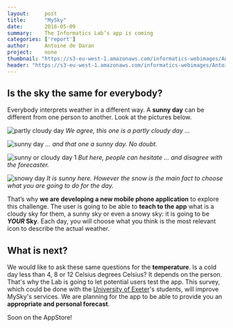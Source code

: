 ```yaml
---
layout:     post
title:      "MySky"
date:       2016-05-09
summary:    The Informatics Lab’s app is coming
categories: ['report']
author: 	Antoine de Daran
project:    none
thumbnail: "https://s3-eu-west-1.amazonaws.com/informatics-webimages/Antoine%27s+image/my-sky.jpg"
header: "https://s3-eu-west-1.amazonaws.com/informatics-webimages/Antoine%27s+image/my-sky-header.jpg"
---
```


## Is the sky the same for everybody?
Everybody interprets weather in a different way. A **sunny day** can be different from one person to another. Look at the pictures below.

<!-- <img src="https://upload.wikimedia.org/wikipedia/commons/0/00/Flickr_-_Nicholas_T_-_Partly_Cloudy.jpg" width="350" height="200"><img src="https://darcynorman.net/wp-content/uploads/2011/04/2011-04-24-easter-sun-day.jpg" width="300" height="200" style="margin:0px 0px 0px 50px">
<cite>We agree, this one is a partly cloudy day …   … and that one a sunny day. No doubt.</cite> -->

![partly cloudy day](https://s3-eu-west-1.amazonaws.com/informatics-webimages/Antoine%27s+image/2.jpg)
<cite>We agree, this one is a partly cloudy day …</cite>

![sunny day](https://s3-eu-west-1.amazonaws.com/informatics-webimages/Antoine%27s+image/1.jpg)
<cite>… and that one a sunny day. No doubt.</cite>

![sunny or cloudy day 1](https://s3-eu-west-1.amazonaws.com/informatics-webimages/Antoine%27s+image/partly_sunny1.jpg)
<cite>But here, people can hesitate … and disagree with the forecaster.</cite>

![snowy day](https://s3-eu-west-1.amazonaws.com/informatics-webimages/Antoine%27s+image/snowy_sun.jpg)
<cite>It is sunny here. However the snow is the main fact to choose what you are going to do for the day.</cite>

That’s why **we are developing a new mobile phone application** to explore this challenge.
The user is going to be able to **teach to the app** what is a cloudy sky for them, a sunny sky or even a snowy sky: it is going to be ***YOUR* Sky**. Each day, you will choose what you think is the most relevant icon to describe the actual weather.

## What is next?
We would like to ask these same questions for the **temperature**. Is a cold day less than 4, 8 or 12 Celsius degrees Celsius? It depends on the person. That's why the Lab is going to let potential users test the app. This survey, which could be done with the [University of Exeter](http://www.exeter.ac.uk/)'s students, will improve MySky's services.
We are planning for the app to be able to provide you an **appropriate and personal forecast**.

Soon on the AppStore!



